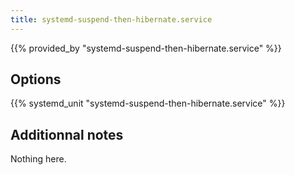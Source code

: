 ```yaml
---
title: systemd-suspend-then-hibernate.service
---
```


{{% provided_by "systemd-suspend-then-hibernate.service" %}}

## Options

{{% systemd_unit "systemd-suspend-then-hibernate.service" %}}

## Additionnal notes

Nothing here.